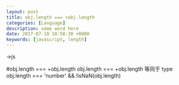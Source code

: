 ```yaml
---
layout: post
title: obj.length === +obj.length 
categories: [Language]
description: some word here
date: 2017-07-10 10:58:30 +0800
keywords: [javascript, length]
---
```


->js

#obj.length === +obj.length
obj.length === +obj.length 等同于 type obj.length === 'number' && !isNaN(obj.length)
